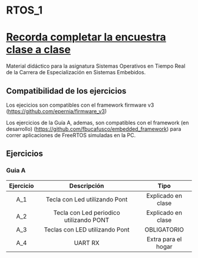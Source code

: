 # RTOS_1
# [**Recorda completar la encuestra clase a clase**](https://forms.gle/RvphazRZdpaU6VWG8)

Material didáctico para la asignatura Sistemas Operativos en Tiempo Real de la Carrera de Especialización en Sistemas Embebidos.


## Compatibilidad de los ejercicios

Los ejecicios son compatibles con el framework firmware v3 (https://github.com/epernia/firmware_v3)

Los ejercicios de la Guía A, ademas, son compatibles con el framework (en desarrollo) (https://github.com/fbucafusco/embedded_framework) para correr aplicaciones de FreeRTOS simuladas en la PC.

## **Ejercicios**

### __Guia A__
| Ejercicio | Descripción | Tipo |
| :-: | :-: | :-: |
| A_1 | Tecla con Led utilizando Pont  			    | Explicado en clase  |
| A_2 | Tecla con Led periodico utilizando PONT 	| Explicado en clase  |
| A_3 | Teclas con LED utilizando Pont | OBLIGATORIO    |
| A_4 | UART RX     | Extra para el hogar |

